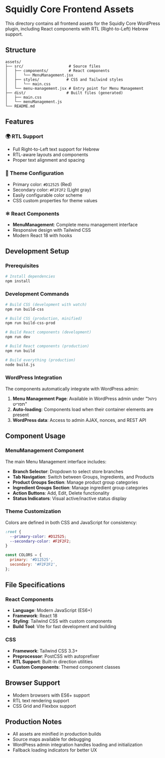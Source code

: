 # Squidly Core Frontend Assets

This directory contains all frontend assets for the Squidly Core WordPress plugin, including React components with RTL (Right-to-Left) Hebrew support.

## Structure

```
assets/
├── src/                    # Source files
│   ├── components/         # React components
│   │   └── MenuManagement.jsx
│   ├── styles/            # CSS and Tailwind styles
│   │   └── main.css
│   └── menu-management.jsx # Entry point for Menu Management
├── dist/                  # Built files (generated)
│   ├── main.css
│   └── menuManagement.js
└── README.md
```

## Features

### 🌍 RTL Support
- Full Right-to-Left text support for Hebrew
- RTL-aware layouts and components  
- Proper text alignment and spacing

### 🎨 Theme Configuration
- Primary color: `#D12525` (Red)
- Secondary color: `#F2F2F2` (Light gray)
- Easily configurable color scheme
- CSS custom properties for theme values

### ⚛️ React Components
- **MenuManagement**: Complete menu management interface
- Responsive design with Tailwind CSS
- Modern React 18 with hooks

## Development Setup

### Prerequisites
```bash
# Install dependencies
npm install
```

### Development Commands

```bash
# Build CSS (development with watch)
npm run build-css

# Build CSS (production, minified)  
npm run build-css-prod

# Build React components (development)
npm run dev

# Build React components (production)
npm run build

# Build everything (production)
node build.js
```

### WordPress Integration

The components automatically integrate with WordPress admin:

1. **Menu Management Page**: Available in WordPress admin under "ניהול תפריט"
2. **Auto-loading**: Components load when their container elements are present
3. **WordPress data**: Access to admin AJAX, nonces, and REST API

## Component Usage

### MenuManagement Component

The main Menu Management interface includes:

- **Branch Selector**: Dropdown to select store branches
- **Tab Navigation**: Switch between Groups, Ingredients, and Products
- **Product Groups Section**: Manage product group categories
- **Ingredient Groups Section**: Manage ingredient group categories
- **Action Buttons**: Add, Edit, Delete functionality
- **Status Indicators**: Visual active/inactive status display

### Theme Customization

Colors are defined in both CSS and JavaScript for consistency:

```css
:root {
  --primary-color: #D12525;
  --secondary-color: #F2F2F2;
}
```

```javascript
const COLORS = {
  primary: '#D12525',
  secondary: '#F2F2F2',
};
```

## File Specifications

### React Components
- **Language**: Modern JavaScript (ES6+)
- **Framework**: React 18
- **Styling**: Tailwind CSS with custom components
- **Build Tool**: Vite for fast development and building

### CSS
- **Framework**: Tailwind CSS 3.3+
- **Preprocessor**: PostCSS with autoprefixer
- **RTL Support**: Built-in direction utilities
- **Custom Components**: Themed component classes

## Browser Support

- Modern browsers with ES6+ support
- RTL text rendering support
- CSS Grid and Flexbox support

## Production Notes

- All assets are minified in production builds
- Source maps available for debugging
- WordPress admin integration handles loading and initialization
- Fallback loading indicators for better UX